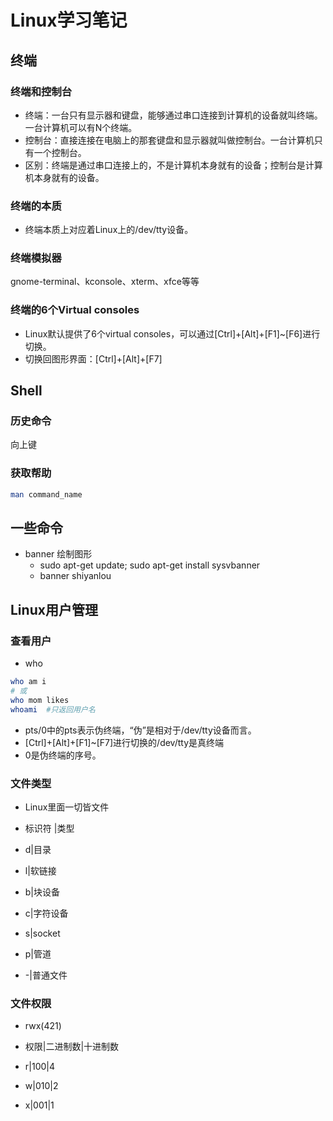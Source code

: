 # Linux学习笔记

## 终端

### 终端和控制台
* 终端：一台只有显示器和键盘，能够通过串口连接到计算机的设备就叫终端。一台计算机可以有N个终端。
* 控制台：直接连接在电脑上的那套键盘和显示器就叫做控制台。一台计算机只有一个控制台。
* 区别：终端是通过串口连接上的，不是计算机本身就有的设备；控制台是计算机本身就有的设备。

### 终端的本质
* 终端本质上对应着Linux上的/dev/tty设备。

### 终端模拟器
gnome-terminal、kconsole、xterm、xfce等等

### 终端的6个Virtual consoles
* Linux默认提供了6个virtual consoles，可以通过[Ctrl]+[Alt]+[F1]~[F6]进行切换。
* 切换回图形界面：[Ctrl]+[Alt]+[F7]

## Shell

### 历史命令
向上键

### 获取帮助
```bash
man command_name
```


## 一些命令
* banner 绘制图形
	* sudo apt-get update; sudo apt-get install sysvbanner
	* banner shiyanlou

## Linux用户管理

### 查看用户
* who

```bash
who am i
# 或
who mom likes
whoami  #只返回用户名
```

* pts/0中的pts表示伪终端，“伪”是相对于/dev/tty设备而言。
* [Ctrl]+[Alt]+[F1]~[F7]进行切换的/dev/tty是真终端
* 0是伪终端的序号。

### 文件类型
* Linux里面一切皆文件

* 标识符 |类型
* d|目录
* l|软链接
* b|块设备
* c|字符设备
* s|socket
* p|管道
* -|普通文件

### 文件权限
* rwx(421)

* 权限|二进制数|十进制数
* r|100|4
* w|010|2
* x|001|1


